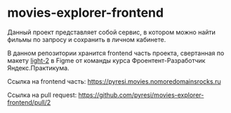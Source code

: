 # movies-explorer-frontend

Данный проект представляет собой сервис, в котором можно найти фильмы по запросу и сохранить в личном кабинете.

В данном репозитории хранится frontend часть проекта, свертанная по макету [light-2](https://www.figma.com/file/6FMWkB94wE7KTkcCgUXtnC/%D0%94%D0%B8%D0%BF%D0%BB%D0%BE%D0%BC%D0%BD%D1%8B%D0%B9-%D0%BF%D1%80%D0%BE%D0%B5%D0%BA%D1%82?type=design&node-id=1%3A595&mode=design&t=2JS8wCxyglEkrXJ5-1) в Figme от команды курса Фроентент-Разработчик Яндекс.Практикума.

Ссылка на frontend часть: https://pyresi.movies.nomoredomainsrocks.ru

Ссылка на pull request: https://github.com/pyresi/movies-explorer-frontend/pull/2
